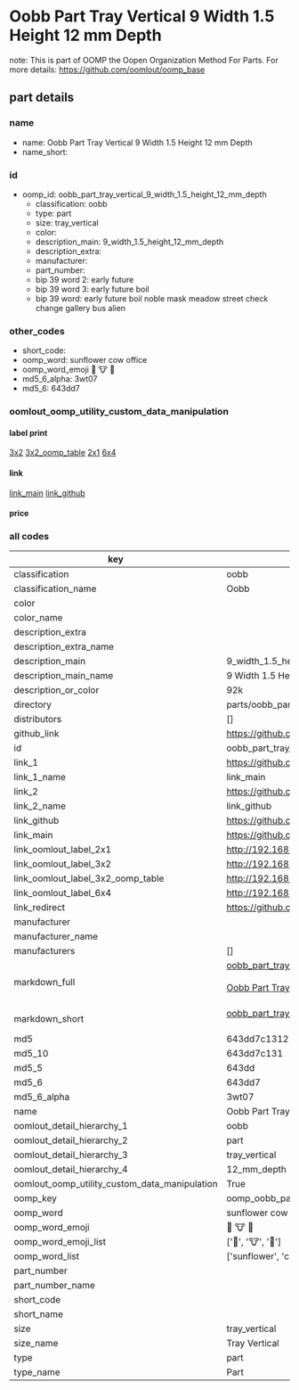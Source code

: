 # Oobb Part Tray Vertical 9 Width 1.5 Height 12 mm Depth  

note: This is part of OOMP the Oopen Organization Method For Parts. For more details: https://github.com/oomlout/oomp_base

##  part details
  







### name
* name: Oobb Part Tray Vertical 9 Width 1.5 Height 12 mm Depth
* name_short: 
### id
* oomp_id: oobb_part_tray_vertical_9_width_1.5_height_12_mm_depth
  * classification: oobb
  * type: part
  * size: tray_vertical
  * color: 
  * description_main: 9_width_1.5_height_12_mm_depth
  * description_extra: 
  * manufacturer: 
  * part_number: 
  * bip 39 word 2: early future
  * bip 39 word 3: early future boil
  * bip 39 word: early future boil noble mask meadow street check change gallery bus alien

### other_codes
* short_code: 
* oomp_word: sunflower cow office
* oomp_word_emoji :sunflower: :cow: :office:
* md5_6_alpha: 3wt07
* md5_6: 643dd7






### oomlout_oomp_utility_custom_data_manipulation
#### label print
[3x2](http://192.168.1.245:1112/?label=oomp%203wt07)
[3x2_oomp_table](http://192.168.1.108:1112/?label=oomp%203wt07)
[2x1](http://192.168.1.242:1112/?label=oomp%203wt07)
[6x4](http://192.168.1.55:1112/?label=oomp%203wt07)    

#### link

[link_main](https://github.com/oomlout/oomlout_oomp_version_1_messy/tree/main/parts/oobb_part_tray_vertical_9_width_1.5_height_12_mm_depth) [link_github](https://github.com/oomlout/oomlout_oomp_version_1_messy/tree/main/parts/oobb_part_tray_vertical_9_width_1.5_height_12_mm_depth)                             

#### price







### all codes 
| key | value |  
| --- | --- |  
| classification | oobb |  
| classification_name | Oobb |  
| color |  |  
| color_name |  |  
| description_extra |  |  
| description_extra_name |  |  
| description_main | 9_width_1.5_height_12_mm_depth |  
| description_main_name | 9 Width 1.5 Height 12 mm Depth |  
| description_or_color | 92k |  
| directory | parts/oobb_part_tray_vertical_9_width_1.5_height_12_mm_depth |  
| distributors | [] |  
| github_link | https://github.com/oomlout/oomlout_oomp_part_src/tree/main/parts/oobb_part_tray_vertical_9_width_1.5_height_12_mm_depth |  
| id | oobb_part_tray_vertical_9_width_1.5_height_12_mm_depth |  
| link_1 | https://github.com/oomlout/oomlout_oomp_version_1_messy/tree/main/parts/oobb_part_tray_vertical_9_width_1.5_height_12_mm_depth |  
| link_1_name | link_main |  
| link_2 | https://github.com/oomlout/oomlout_oomp_version_1_messy/tree/main/parts/oobb_part_tray_vertical_9_width_1.5_height_12_mm_depth |  
| link_2_name | link_github |  
| link_github | https://github.com/oomlout/oomlout_oomp_version_1_messy/tree/main/parts/oobb_part_tray_vertical_9_width_1.5_height_12_mm_depth |  
| link_main | https://github.com/oomlout/oomlout_oomp_version_1_messy/tree/main/parts/oobb_part_tray_vertical_9_width_1.5_height_12_mm_depth |  
| link_oomlout_label_2x1 | http://192.168.1.242:1112/?label=oomp%203wt07 |  
| link_oomlout_label_3x2 | http://192.168.1.245:1112/?label=oomp%203wt07 |  
| link_oomlout_label_3x2_oomp_table | http://192.168.1.108:1112/?label=oomp%203wt07 |  
| link_oomlout_label_6x4 | http://192.168.1.55:1112/?label=oomp%203wt07 |  
| link_redirect | https://github.com/oomlout/oomlout_oomp_version_1_messy/tree/main/parts/oobb_part_tray_vertical_9_width_1.5_height_12_mm_depth |  
| manufacturer |  |  
| manufacturer_name |  |  
| manufacturers | [] |  
| markdown_full | [oobb_part_tray_vertical_9_width_1.5_height_12_mm_depth](none)<br>[](none)<br>[Oobb Part Tray Vertical 9 Width 1.5 Height 12 Mm Depth](none)<br><br> |  
| markdown_short | [oobb_part_tray_vertical_9_width_1.5_height_12_mm_depth](none)<br><br> |  
| md5 | 643dd7c131271ade26c4395a3217a229 |  
| md5_10 | 643dd7c131 |  
| md5_5 | 643dd |  
| md5_6 | 643dd7 |  
| md5_6_alpha | 3wt07 |  
| name | Oobb Part Tray Vertical 9 Width 1.5 Height 12 mm Depth |  
| oomlout_detail_hierarchy_1 | oobb |  
| oomlout_detail_hierarchy_2 | part |  
| oomlout_detail_hierarchy_3 | tray_vertical |  
| oomlout_detail_hierarchy_4 | 12_mm_depth |  
| oomlout_oomp_utility_custom_data_manipulation | True |  
| oomp_key | oomp_oobb_part_tray_vertical_9_width_1.5_height_12_mm_depth |  
| oomp_word | sunflower cow office |  
| oomp_word_emoji | :sunflower: :cow: :office: |  
| oomp_word_emoji_list | [':sunflower:', ':cow:', ':office:'] |  
| oomp_word_list | ['sunflower', 'cow', 'office'] |  
| part_number |  |  
| part_number_name |  |  
| short_code |  |  
| short_name |  |  
| size | tray_vertical |  
| size_name | Tray Vertical |  
| type | part |  
| type_name | Part |  
